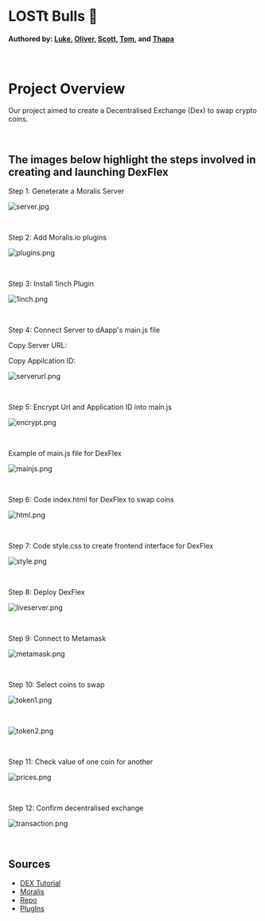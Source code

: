 # LOSTt Bulls :ox:
#### Authored by: [Luke](https://github.com/lukekonsta7), [Oliver](https://github.com/OliverGeddes), [Scott](https://github.com/Bomegolf), [Tom](https://github.com/kez4twez), and [Thapa](https://github.com/TribThapa)

<p>&nbsp;</p>

# Project Overview
Our project aimed to create a Decentralised Exchange (Dex) to swap crypto coins.

<p>&nbsp;</p>

## The images below highlight the steps involved in creating and launching DexFlex

Step 1: Geneterate a Moralis Server

![server.jpg](images/server.jpg)

<p>&nbsp;</p>

Step 2: Add Moralis.io plugins

![plugins.png](images/plugins.png)

<p>&nbsp;</p>

Step 3: Install 1inch Plugin

![1inch.png](images/1inch.png)

<p>&nbsp;</p>

Step 4: Connect Server to dAapp's main.js file

Copy Server URL:

Copy Appilcation ID:


![serverurl.png](images/serverurl.png)



<p>&nbsp;</p>

Step 5: Encrypt Url and Application ID into main.js

![encrypt.png](images/encrypt.png)



<p>&nbsp;</p>

Example of main.js file for DexFlex

![mainjs.png](images/mainjs.png)



<p>&nbsp;</p>

Step 6: Code index.html for DexFlex to swap coins

![html.png](images/html.png)


<p>&nbsp;</p>

Step 7: Code style.css to create frontend interface for DexFlex

![style.png](images/style.png)


<p>&nbsp;</p>

Step 8: Deploy DexFlex

![liveserver.png](images/liveserver.png)


<p>&nbsp;</p>

Step 9: Connect to Metamask

![metamask.png](images/metamask.png)


<p>&nbsp;</p>

Step 10: Select coins to swap

![token1.png](images/token1.png)

<p>&nbsp;</p>

![token2.png](images/token2.png)


<p>&nbsp;</p>

Step 11: Check value of one coin for another

![prices.png](images/prices.png)


<p>&nbsp;</p>

Step 12: Confirm decentralised exchange

![transaction.png](images/transaction.png)


<p>&nbsp;</p>

## Sources
- [DEX Tutorial](https://www.youtube.com/watch?v=XOvtnDx1m5c&ab_channel=MoralisWeb3)
- [Moralis](https://moralis.io/?utm_source=youtubemoralis&utm_medium=video&utm_campaign=XOvtnDx1m5c)
- [Repo](https://github.com/MoralisWeb3/demo-apps/tree/main/dex-tutorial)
- [PlugIns](https://moralis.io/plugins/)